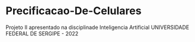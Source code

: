 # Precificacao-De-Celulares

Projeto II apresentado na disciplinade Inteligencia Artificial
UNIVERSIDADE FEDERAL DE SERGIPE - 2022
